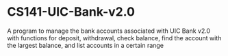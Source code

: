 # CS141-UIC-Bank-v2.0
A program to manage the bank accounts associated with UIC Bank v2.0 with functions for deposit, withdrawal, check balance, find the account with the largest balance, and list accounts in a certain range
